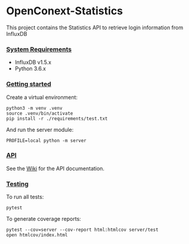 # OpenConext-Statistics

This project contains the Statistics API to retrieve login information from InfluxDB

### [System Requirements](#system-requirements)

- InfluxDB v1.5.x
- Python 3.6.x

### [Getting started](#getting-started)

Create a virtual environment:
```
python3 -m venv .venv
source .venv/bin/activate
pip install -r ./requirements/test.txt
```
And run the server module:
```
PROFILE=local python -m server
```
### [API](#api)

See the [Wiki](https://github.com/OpenConext/OpenConext-statistics/wiki) for the API documentation.

### [Testing](#testing)

To run all tests:
```
pytest
```
To generate coverage reports:
```
pytest --cov=server --cov-report html:htmlcov server/test
open htmlcov/index.html
```
